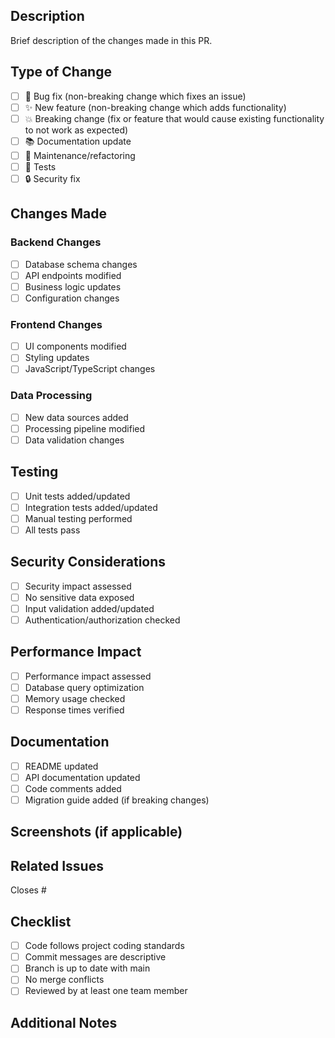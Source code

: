 ## Description
Brief description of the changes made in this PR.

## Type of Change
- [ ] 🐛 Bug fix (non-breaking change which fixes an issue)
- [ ] ✨ New feature (non-breaking change which adds functionality)
- [ ] 💥 Breaking change (fix or feature that would cause existing functionality to not work as expected)
- [ ] 📚 Documentation update
- [ ] 🔧 Maintenance/refactoring
- [ ] 🧪 Tests
- [ ] 🔒 Security fix

## Changes Made
### Backend Changes
- [ ] Database schema changes
- [ ] API endpoints modified
- [ ] Business logic updates
- [ ] Configuration changes

### Frontend Changes
- [ ] UI components modified
- [ ] Styling updates
- [ ] JavaScript/TypeScript changes

### Data Processing
- [ ] New data sources added
- [ ] Processing pipeline modified
- [ ] Data validation changes

## Testing
- [ ] Unit tests added/updated
- [ ] Integration tests added/updated
- [ ] Manual testing performed
- [ ] All tests pass

## Security Considerations
- [ ] Security impact assessed
- [ ] No sensitive data exposed
- [ ] Input validation added/updated
- [ ] Authentication/authorization checked

## Performance Impact
- [ ] Performance impact assessed
- [ ] Database query optimization
- [ ] Memory usage checked
- [ ] Response times verified

## Documentation
- [ ] README updated
- [ ] API documentation updated
- [ ] Code comments added
- [ ] Migration guide added (if breaking changes)

## Screenshots (if applicable)
<!-- Add screenshots to show visual changes -->

## Related Issues
Closes #<!-- issue number -->

## Checklist
- [ ] Code follows project coding standards
- [ ] Commit messages are descriptive
- [ ] Branch is up to date with main
- [ ] No merge conflicts
- [ ] Reviewed by at least one team member

## Additional Notes
<!-- Any additional information or context -->
